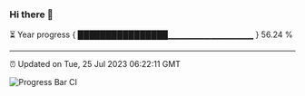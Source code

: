 ### Hi there 👋

⏳ Year progress { ████████████████▁▁▁▁▁▁▁▁▁▁▁▁▁▁ } 56.24 %

---

⏰ Updated on Tue, 25 Jul 2023 06:22:11 GMT

![Progress Bar CI](https://github.com/ZhaoGui/ZhaoGui/workflows/Progress%20Bar%20CI/badge.svg)
